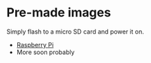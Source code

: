 
# Pre-made images

Simply flash to a micro SD card and power it on.

 - [Raspberry Pi](https://github.com)
 - More soon probably

